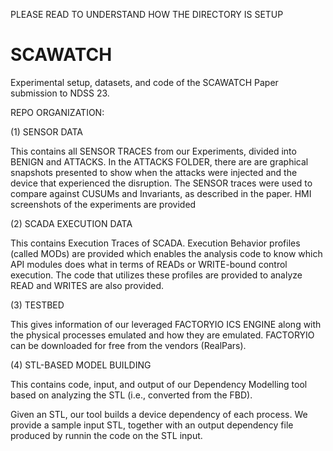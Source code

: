 PLEASE READ TO UNDERSTAND HOW THE DIRECTORY IS SETUP
# SCAWATCH
Experimental setup, datasets, and code of the SCAWATCH Paper submission to NDSS 23. 



REPO ORGANIZATION:

(1) SENSOR DATA

This contains all SENSOR TRACES from our Experiments, divided into BENIGN and ATTACKS. In the ATTACKS FOLDER, there are are graphical snapshots presented to show when the attacks were injected and the device that experienced the disruption. The SENSOR traces were used to compare against CUSUMs and Invariants, as described in the paper. HMI screenshots of the experiments are provided



(2) SCADA EXECUTION DATA

This contains Execution Traces of SCADA. Execution Behavior profiles (called MODs) are provided which enables the analysis code to know which API modules does what in terms of READs or WRITE-bound control execution. The code that utilizes these profiles are provided to analyze READ and WRITES are also provided. 
  


(3) TESTBED 

This gives information of our leveraged FACTORYIO ICS ENGINE along with the physical processes emulated and how they are emulated. FACTORYIO can be downloaded for free from the vendors (RealPars). 


(4) STL-BASED MODEL BUILDING

This contains code, input, and output of our Dependency Modelling tool based on analyzing the STL (i.e., converted from the FBD).

Given an STL, our tool builds a device dependency of each process. We provide a sample input STL, together with an output dependency file produced by runnin the code on the STL input.





